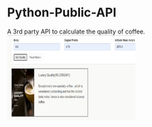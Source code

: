 # Python-Public-API

A 3rd party API to calculate the quality of coffee.
<img width="300px" height="200px" src="https://github.com/Shruti-T/Coffee-Quality-Detection/blob/main/output.png">
